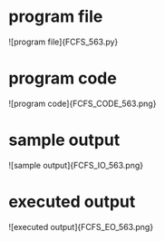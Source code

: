 # program file
![program file]{FCFS_563.py}

# program code 
![program code]{FCFS_CODE_563.png}

# sample output
![sample output]{FCFS_IO_563.png}

# executed output
![executed output]{FCFS_EO_563.png}
